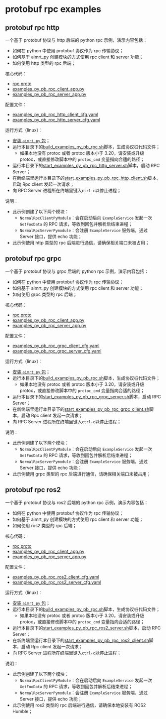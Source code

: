 # protobuf rpc examples


## protobuf rpc http


一个基于 protobuf 协议与 http 后端的 python rpc 示例，演示内容包括：
- 如何在 python 中使用 protobuf 协议作为 rpc 传输协议；
- 如何基于 aimrt_py 创建模块的方式使用 rpc client 和 server 功能；
- 如何使用 http 类型的 rpc 后端；


核心代码：
- [rpc.proto](../../../protocols/example/rpc.proto)
- [examples_py_pb_rpc_client_app.py](./examples_py_pb_rpc_client_app.py)
- [examples_py_pb_rpc_server_app.py](./examples_py_pb_rpc_server_app.py)


配置文件：
- [examples_py_pb_rpc_http_client_cfg.yaml](./cfg/examples_py_pb_rpc_http_client_cfg.yaml)
- [examples_py_pb_rpc_http_server_cfg.yaml](./cfg/examples_py_pb_rpc_http_server_cfg.yaml)



运行方式（linux）：
- [安装 `aimrt_py` 包](../../../../document/sphinx-cn/tutorials/quick_start/installation_py.md)；
- 运行本目录下的[build_examples_py_pb_rpc.sh](./build_examples_py_pb_rpc.sh)脚本，生成协议桩代码文件；
  - 如果本地没有 protoc 或者 protoc 版本小于 3.20，请安装或升级 protoc，或直接修改脚本中的 `protoc_cmd` 变量指向合适的路径；
- 运行本目录下的[start_examples_py_pb_rpc_http_server.sh](./start_examples_py_pb_rpc_http_server.sh)脚本，启动 RPC Server；
- 在新终端里运行本目录下的[start_examples_py_pb_rpc_http_client.sh](./start_examples_py_pb_rpc_http_client.sh)脚本，启动 Rpc client 发起一次请求；
- 向 RPC Server 进程所在终端里键入`ctrl-c`以停止进程；


说明：
- 此示例创建了以下两个模块：
  - `NormalRpcClientPyModule`：会在启动后向 `ExampleService` 发起一次 `GetFooData` 的 RPC 请求，等收到回包并解析后结束进程；
  - `NormalRpcServerPymodule`：会注册 `ExampleService` 服务端，通过 Server 接口，提供 echo 功能；
- 此示例使用 http 类型的 rpc 后端进行通信，请确保相关端口未被占用；



## protobuf rpc grpc


一个基于 protobuf 协议与 grpc 后端的 python rpc 示例，演示内容包括：
- 如何在 python 中使用 protobuf 协议作为 rpc 传输协议；
- 如何基于 aimrt_py 创建模块的方式使用 rpc client 和 server 功能；
- 如何使用 grpc 类型的 rpc 后端；


核心代码：
- [rpc.proto](../../../protocols/example/rpc.proto)
- [examples_py_pb_rpc_client_app.py](./examples_py_pb_rpc_client_app.py)
- [examples_py_pb_rpc_server_app.py](./examples_py_pb_rpc_server_app.py)


配置文件：
- [examples_py_pb_rpc_grpc_client_cfg.yaml](./cfg/examples_py_pb_rpc_grpc_client_cfg.yaml)
- [examples_py_pb_rpc_grpc_server_cfg.yaml](./cfg/examples_py_pb_rpc_grpc_server_cfg.yaml)



运行方式（linux）：
- [安装 `aimrt_py` 包](../../../../document/sphinx-cn/tutorials/quick_start/installation_py.md)；
- 运行本目录下的[build_examples_py_pb_rpc.sh](./build_examples_py_pb_rpc.sh)脚本，生成协议桩代码文件；
  - 如果本地没有 protoc 或者 protoc 版本小于 3.20，请安装或升级 protoc，或直接修改脚本中的 `protoc_cmd` 变量指向合适的路径；
- 运行本目录下的[start_examples_py_pb_rpc_grpc_server.sh](./start_examples_py_pb_rpc_grpc_server.sh)脚本，启动 RPC Server；
- 在新终端里运行本目录下的[start_examples_py_pb_rpc_grpc_client.sh](./start_examples_py_pb_rpc_grpc_client.sh)脚本，启动 Rpc client 发起一次请求；
- 向 RPC Server 进程所在终端里键入`ctrl-c`以停止进程；


说明：
- 此示例创建了以下两个模块：
  - `NormalRpcClientPyModule`：会在启动后向 `ExampleService` 发起一次 `GetFooData` 的 RPC 请求，等收到回包并解析后结束进程；
  - `NormalRpcServerPymodule`：会注册 `ExampleService` 服务端，通过 Server 接口，提供 echo 功能；
- 此示例使用 grpc 类型的 rpc 后端进行通信，请确保相关端口未被占用；



## protobuf rpc ros2



一个基于 protobuf 协议与 ros2 后端的 python rpc 示例，演示内容包括：
- 如何在 python 中使用 protobuf 协议作为 rpc 传输协议；
- 如何基于 aimrt_py 创建模块的方式使用 rpc client 和 server 功能；
- 如何使用 ros2 类型的 rpc 后端；


核心代码：
- [rpc.proto](../../../protocols/example/rpc.proto)
- [examples_py_pb_rpc_client_app.py](./examples_py_pb_rpc_client_app.py)
- [examples_py_pb_rpc_server_app.py](./examples_py_pb_rpc_server_app.py)


配置文件：
- [examples_py_pb_rpc_ros2_client_cfg.yaml](./cfg/examples_py_pb_rpc_ros2_client_cfg.yaml)
- [examples_py_pb_rpc_ros2_server_cfg.yaml](./cfg/examples_py_pb_rpc_ros2_server_cfg.yaml)



运行方式（linux）：
- [安装 `aimrt_py` 包](../../../../document/sphinx-cn/tutorials/quick_start/installation_py.md)；
- 运行本目录下的[build_examples_py_pb_rpc.sh](./build_examples_py_pb_rpc.sh)脚本，生成协议桩代码文件；
  - 如果本地没有 protoc 或者 protoc 版本小于 3.20，请安装或升级 protoc，或直接修改脚本中的 `protoc_cmd` 变量指向合适的路径；
- 运行本目录下的[start_examples_py_pb_rpc_ros2_server.sh](./start_examples_py_pb_rpc_ros2_server.sh)脚本，启动 RPC Server；
- 在新终端里运行本目录下的[start_examples_py_pb_rpc_ros2_client.sh](./start_examples_py_pb_rpc_ros2_client.sh)脚本，启动 Rpc client 发起一次请求；
- 向 RPC Server 进程所在终端里键入`ctrl-c`以停止进程；


说明：
- 此示例创建了以下两个模块：
  - `NormalRpcClientPyModule`：会在启动后向 `ExampleService` 发起一次 `GetFooData` 的 RPC 请求，等收到回包并解析后结束进程；
  - `NormalRpcServerPymodule`：会注册 `ExampleService` 服务端，通过 Server 接口，提供 echo 功能；
- 此示例使用 ros2 类型的 rpc 后端进行通信，请确保本地安装有 ROS2 Humble；
